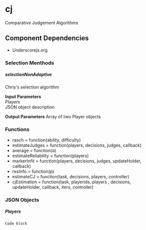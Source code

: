cj
==

Comparative Judgement Algorithms

Component Dependencies
----------------------
* Underscorejs.org

### Selection Menthods ###
##### selectionNonAdaptive #####
Chris's selection algorithm


**Input Parameters**  
    Players  
    JSON object description
    
**Output Parameters**
    Array of two Player objects
### Functions ###
* rasch = function(ability, difficulty)
* estimateJudges = function(players, decisions, judges, callback)
* average = function(a) 
* estimateReliability = function(players)
* markerInfit = function(players, decisions, judges, updateHolder, callback)
* resInfo = function(p) 
* estimateCJ = function(task, decisions, players, controller)
* cjEstimation = function(task, playerids, players , decisions, updateHolder, callback, iters, controller)

### JSON Objects ###
##### Players #####
```
Code block
```
